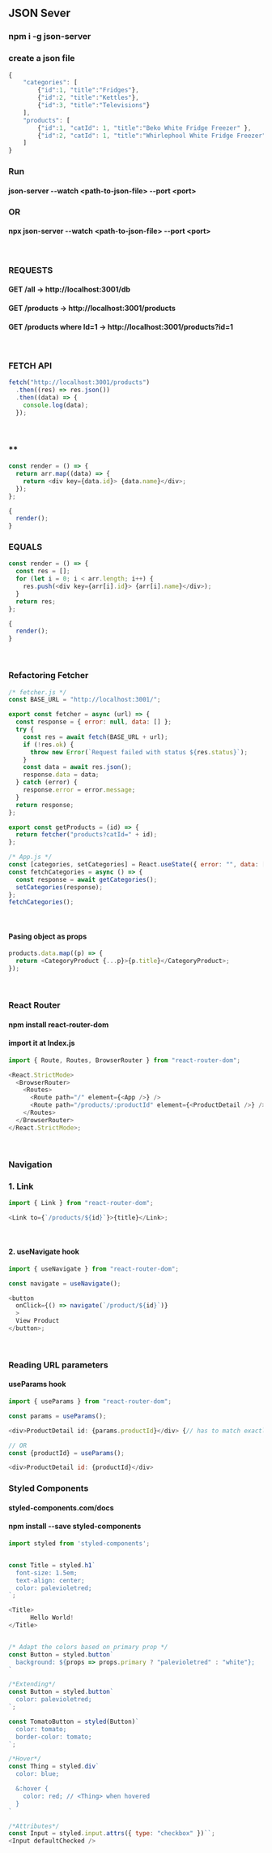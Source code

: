## JSON Sever

### npm i -g json-server

### create a json file

```javascript
{
    "categories": [
        {"id":1, "title":"Fridges"},
        {"id":2, "title":"Kettles"},
        {"id":3, "title":"Televisions"}
    ],
    "products": [
        {"id":1, "catId": 1, "title":"Beko White Fridge Freezer" },
        {"id":2, "catId": 1, "title":"Whirlephool White Fridge Freezer" }
    ]
}
```

### Run

#### json-server --watch \<path-to-json-file\> --port \<port\>

### OR

#### npx json-server --watch \<path-to-json-file\> --port \<port\>

<br>

### REQUESTS

#### GET /all -> http://localhost:3001/db

#### GET /products -> http://localhost:3001/products

#### GET /products where Id=1 -> http://localhost:3001/products?id=1

<br>

### FETCH API

```javascript
fetch("http://localhost:3001/products")
  .then((res) => res.json())
  .then((data) => {
    console.log(data);
  });
```

<br>

### \*\*

```javascript
const render = () => {
  return arr.map((data) => {
    return <div key={data.id}> {data.name}</div>;
  });
};

{
  render();
}
```

### EQUALS

```javascript
const render = () => {
  const res = [];
  for (let i = 0; i < arr.length; i++) {
    res.push(<div key={arr[i].id}> {arr[i].name}</div>);
  }
  return res;
};

{
  render();
}
```

<br>

### Refactoring Fetcher

```javascript
/* fetcher.js */
const BASE_URL = "http://localhost:3001/";

export const fetcher = async (url) => {
  const response = { error: null, data: [] };
  try {
    const res = await fetch(BASE_URL + url);
    if (!res.ok) {
      throw new Error(`Request failed with status ${res.status}`);
    }
    const data = await res.json();
    response.data = data;
  } catch (error) {
    response.error = error.message;
  }
  return response;
};

export const getProducts = (id) => {
  return fetcher("products?catId=" + id);
};

/* App.js */
const [categories, setCategories] = React.useState({ error: "", data: [] });
const fetchCategories = async () => {
  const response = await getCategories();
  setCategories(response);
};
fetchCategories();
```

<br>

#### Pasing object as props

```javascript
products.data.map((p) => {
  return <CategoryProduct {...p}>{p.title}</CategoryProduct>;
});
```

<br>

### React Router

#### npm install react-router-dom

#### import it at Index.js

```javascript
import { Route, Routes, BrowserRouter } from "react-router-dom";

<React.StrictMode>
  <BrowserRouter>
    <Routes>
      <Route path="/" element={<App />} />
      <Route path="/products/:productId" element={<ProductDetail />} /> {/*URL parameters*/}
    </Routes>
  </BrowserRouter>
</React.StrictMode>;
```

<br>

### Navigation

### 1. Link

```javascript
import { Link } from "react-router-dom";

<Link to={`/products/${id}`}>{title}</Link>;
```

<br>

#### 2. useNavigate hook

```javascript
import { useNavigate } from "react-router-dom";

const navigate = useNavigate();

<button 
  onClick={() => navigate(`/product/${id}`)}
  >
  View Product
</button>;
```
<br>

### Reading URL parameters
#### useParams hook
```javascript
import { useParams } from "react-router-dom";

const params = useParams();

<div>ProductDetail id: {params.productId}</div> {// has to match exactly with param name of route}

// OR
const {productId} = useParams();

<div>ProductDetail id: {productId}</div>
```

### Styled Components
#### styled-components.com/docs
#### npm install --save styled-components
```javascript
import styled from 'styled-components';


const Title = styled.h1`
  font-size: 1.5em;
  text-align: center;
  color: palevioletred;
`;

<Title>
      Hello World!
</Title>


/* Adapt the colors based on primary prop */
const Button = styled.button`
  background: ${props => props.primary ? "palevioletred" : "white"};
`

/*Extending*/
const Button = styled.button`
  color: palevioletred;
`;

const TomatoButton = styled(Button)`
  color: tomato;
  border-color: tomato;
`;

/*Hover*/
const Thing = styled.div`
  color: blue;

  &:hover {
    color: red; // <Thing> when hovered
  }
`

/*Attributes*/
const Input = styled.input.attrs({ type: "checkbox" })``;
<Input defaultChecked />

```
